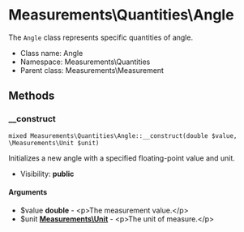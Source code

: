 Measurements\Quantities\Angle
===============

The `Angle` class represents specific quantities of angle.




* Class name: Angle
* Namespace: Measurements\Quantities
* Parent class: Measurements\Measurement







Methods
-------


### __construct

    mixed Measurements\Quantities\Angle::__construct(double $value, \Measurements\Unit $unit)

Initializes a new angle with a specified floating-point value and unit.



* Visibility: **public**


#### Arguments
* $value **double** - &lt;p&gt;The measurement value.&lt;/p&gt;
* $unit **[Measurements\Unit](Measurements-Unit.md)** - &lt;p&gt;The unit of measure.&lt;/p&gt;


